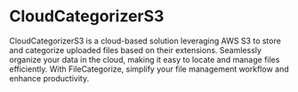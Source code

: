 # CloudCategorizerS3
CloudCategorizerS3 is a cloud-based solution leveraging AWS S3 to store and categorize uploaded files based on their extensions. Seamlessly organize your data in the cloud, making it easy to locate and manage files efficiently. With FileCategorize, simplify your file management workflow and enhance productivity.

